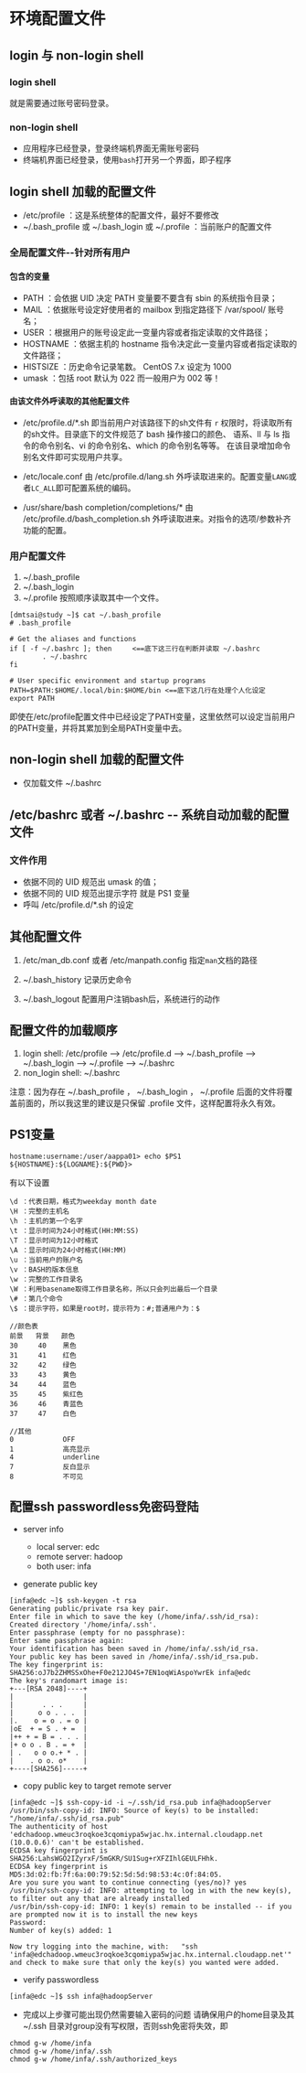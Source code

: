 # 环境配置文件
## login 与 non-login shell
### login shell
就是需要通过账号密码登录。

### non-login shell
- 应用程序已经登录，登录终端机界面无需账号密码
- 终端机界面已经登录，使用`bash`打开另一个界面，即子程序

## login shell 加载的配置文件
- /etc/profile ：这是系统整体的配置文件，最好不要修改
- ~/.bash_profile 或 ~/.bash_login 或 ~/.profile ：当前账户的配置文件

### 全局配置文件--针对所有用户
#### 包含的变量
- PATH ：会依据 UID 决定 PATH 变量要不要含有 sbin 的系统指令目录；
- MAIL ：依据账号设定好使用者的 mailbox 到指定路径下 /var/spool/ 账号名；
- USER ：根据用户的账号设定此一变量内容或者指定读取的文件路径；
- HOSTNAME ：依据主机的 hostname 指令决定此一变量内容或者指定读取的文件路径；
- HISTSIZE ：历史命令记录笔数。 CentOS 7.x 设定为 1000
- umask ：包括 root 默认为 022 而一般用户为 002 等！

#### 由该文件外呼读取的其他配置文件
- /etc/profile.d/\*.sh
 即当前用户对该路径下的sh文件有 `r` 权限时，将读取所有的sh文件。目录底下的文件规范了 bash 操作接口的颜色、 语系、ll 与 ls 指令的命令别名、vi 的命令别名、which 的命令别名等等。
在该目录增加命令别名文件即可实现用户共享。

-  /etc/locale.conf
由 /etc/profile.d/lang.sh 外呼读取进来的。配置变量`LANG`或者`LC_ALL`即可配置系统的编码。

- /usr/share/bash completion/completions/*
由 /etc/profile.d/bash_completion.sh 外呼读取进来。对指令的选项/参数补齐功能的配置。

### 用户配置文件
1. ~/.bash_profile
2. ~/.bash_login
3. ~/.profile
按照顺序读取其中一个文件。

```
[dmtsai@study ~]$ cat ~/.bash_profile
# .bash_profile

# Get the aliases and functions
if [ -f ~/.bashrc ]; then     <==底下这三行在判断并读取 ~/.bashrc
        . ~/.bashrc
fi

# User specific environment and startup programs
PATH=$PATH:$HOME/.local/bin:$HOME/bin <==底下这几行在处理个人化设定
export PATH
```
即使在/etc/profile配置文件中已经设定了PATH变量，这里依然可以设定当前用户的PATH变量，并将其累加到全局PATH变量中去。

## non-login shell 加载的配置文件
- 仅加载文件 ~/.bashrc

## /etc/bashrc 或者 ~/.bashrc -- 系统自动加载的配置文件
### 文件作用
-  依据不同的 UID 规范出 umask 的值；
-  依据不同的 UID 规范出提示字符 就是 PS1 变量
-  呼叫 /etc/profile.d/\*.sh 的设定

## 其他配置文件
1. /etc/man_db.conf 或者 /etc/manpath.config
指定`man`文档的路径

2. ~/.bash_history
记录历史命令

3. ~/.bash_logout
配置用户注销bash后，系统进行的动作

## 配置文件的加载顺序
1. login shell: /etc/profile --> /etc/profile.d --> ~/.bash_profile --> ~/.bash_login --> ~/.profile --> ~/.bashrc
2. non_login shell: ~/.bashrc

注意：因为存在 ~/.bash_profile ， ~/.bash_login ， ~/.profile 后面的文件将覆盖前面的，所以我这里的建议是只保留 .profile 文件，这样配置将永久有效。

## PS1变量

```
hostname:username:/user/aappa01> echo $PS1
${HOSTNAME}:${LOGNAME}:${PWD}>
```
有以下设置
```
\d ：代表日期，格式为weekday month date
\H ：完整的主机名
\h ：主机的第一个名字
\t ：显示时间为24小时格式(HH:MM:SS)
\T ：显示时间为12小时格式
\A ：显示时间为24小时格式(HH:MM)
\u ：当前用户的账户名
\v ：BASH的版本信息
\w ：完整的工作目录名
\W ：利用basename取得工作目录名称，所以只会列出最后一个目录
\# ：第几个命令
\$ ：提示字符，如果是root时，提示符为：#;普通用户为：$

//颜色表
前景   背景   颜色
30     40    黑色
31     41    红色
32     42    绿色
33     43    黄色
34     44    蓝色
35     45    紫红色
36     46    青蓝色
37     47    白色

//其他
0            OFF
1            高亮显示
4            underline            
7            反白显示
8            不可见
```
## 配置ssh passwordless免密码登陆
- server info

    - local server: edc 
    - remote server: hadoop
    - both user: infa
- generate public key 
```
[infa@edc ~]$ ssh-keygen -t rsa
Generating public/private rsa key pair.
Enter file in which to save the key (/home/infa/.ssh/id_rsa):
Created directory '/home/infa/.ssh'.
Enter passphrase (empty for no passphrase):
Enter same passphrase again:
Your identification has been saved in /home/infa/.ssh/id_rsa.
Your public key has been saved in /home/infa/.ssh/id_rsa.pub.
The key fingerprint is:
SHA256:oJ7b2ZHMSSxOhe+F0e212JO4S+7EN1oqWiAspoYwrEk infa@edc
The key's randomart image is:
+---[RSA 2048]----+
|                 |
|       . . .     |
|      o o . . .  |
|.    o = o . = o |
|oE  + = S . + =  |
|++ + = B = . . . |
|+ o o . B . = +  |
| .   o o o.+ * . |
|    . o o. o*    |
+----[SHA256]-----+

```

- copy public key to target remote server
```
[infa@edc ~]$ ssh-copy-id -i ~/.ssh/id_rsa.pub infa@hadoopServer
/usr/bin/ssh-copy-id: INFO: Source of key(s) to be installed: "/home/infa/.ssh/id_rsa.pub"
The authenticity of host 'edchadoop.wmeuc3roqkoe3cqomiypa5wjac.hx.internal.cloudapp.net (10.0.0.6)' can't be established.
ECDSA key fingerprint is SHA256:LahsWGO2IZyrxF/5mGKR/SU1Sug+rXFZIhlGEULFHhk.
ECDSA key fingerprint is MD5:3d:02:fb:7f:6a:00:79:52:5d:5d:98:53:4c:0f:84:05.
Are you sure you want to continue connecting (yes/no)? yes
/usr/bin/ssh-copy-id: INFO: attempting to log in with the new key(s), to filter out any that are already installed
/usr/bin/ssh-copy-id: INFO: 1 key(s) remain to be installed -- if you are prompted now it is to install the new keys
Password:
Number of key(s) added: 1

Now try logging into the machine, with:   "ssh 'infa@edchadoop.wmeuc3roqkoe3cqomiypa5wjac.hx.internal.cloudapp.net'"
and check to make sure that only the key(s) you wanted were added.

```
- verify passwordless
```
[infa@edc ~]$ ssh infa@hadoopServer
```

- 完成以上步骤可能出现仍然需要输入密码的问题
请确保用户的home目录及其~/.ssh 目录对group没有写权限，否则ssh免密将失效，即
```
chmod g-w /home/infa
chmod g-w /home/infa/.ssh
chmod g-w /home/infa/.ssh/authorized_keys
```